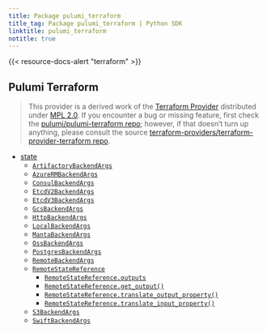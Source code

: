 ```yaml
---
title: Package pulumi_terraform
title_tag: Package pulumi_terraform | Python SDK
linktitle: pulumi_terraform
notitle: true
---
```


{{< resource-docs-alert "terraform" >}}

<section id="pulumi-terraform">
<h1>Pulumi Terraform<a class="headerlink" href="#pulumi-terraform" title="Permalink to this heading"></a></h1>
<blockquote>
<div><p>This provider is a derived work of the <a class="reference external" href="https://github.com/terraform-providers/terraform-provider-terraform">Terraform Provider</a> distributed under
<a class="reference external" href="https://www.mozilla.org/en-US/MPL/2.0/">MPL 2.0</a>. If you encounter a bug or missing feature, first check the
<a class="reference external" href="https://github.com/pulumi/pulumi-terraform/issues">pulumi/pulumi-terraform repo</a>; however, if that doesn’t turn up
anything, please consult the source <a class="reference external" href="https://github.com/terraform-providers/terraform-provider-terraform/issues">terraform-providers/terraform-provider-terraform repo</a>.</p>
</div></blockquote>
<div class="toctree-wrapper compound">
<ul>
<li class="toctree-l1"><a class="reference internal" href="state/">state</a><ul>
<li class="toctree-l2"><a class="reference internal" href="state/#pulumi_terraform.state.ArtifactoryBackendArgs"><code class="docutils literal notranslate"><span class="pre">ArtifactoryBackendArgs</span></code></a></li>
<li class="toctree-l2"><a class="reference internal" href="state/#pulumi_terraform.state.AzureRMBackendArgs"><code class="docutils literal notranslate"><span class="pre">AzureRMBackendArgs</span></code></a></li>
<li class="toctree-l2"><a class="reference internal" href="state/#pulumi_terraform.state.ConsulBackendArgs"><code class="docutils literal notranslate"><span class="pre">ConsulBackendArgs</span></code></a></li>
<li class="toctree-l2"><a class="reference internal" href="state/#pulumi_terraform.state.EtcdV2BackendArgs"><code class="docutils literal notranslate"><span class="pre">EtcdV2BackendArgs</span></code></a></li>
<li class="toctree-l2"><a class="reference internal" href="state/#pulumi_terraform.state.EtcdV3BackendArgs"><code class="docutils literal notranslate"><span class="pre">EtcdV3BackendArgs</span></code></a></li>
<li class="toctree-l2"><a class="reference internal" href="state/#pulumi_terraform.state.GcsBackendArgs"><code class="docutils literal notranslate"><span class="pre">GcsBackendArgs</span></code></a></li>
<li class="toctree-l2"><a class="reference internal" href="state/#pulumi_terraform.state.HttpBackendArgs"><code class="docutils literal notranslate"><span class="pre">HttpBackendArgs</span></code></a></li>
<li class="toctree-l2"><a class="reference internal" href="state/#pulumi_terraform.state.LocalBackendArgs"><code class="docutils literal notranslate"><span class="pre">LocalBackendArgs</span></code></a></li>
<li class="toctree-l2"><a class="reference internal" href="state/#pulumi_terraform.state.MantaBackendArgs"><code class="docutils literal notranslate"><span class="pre">MantaBackendArgs</span></code></a></li>
<li class="toctree-l2"><a class="reference internal" href="state/#pulumi_terraform.state.OssBackendArgs"><code class="docutils literal notranslate"><span class="pre">OssBackendArgs</span></code></a></li>
<li class="toctree-l2"><a class="reference internal" href="state/#pulumi_terraform.state.PostgresBackendArgs"><code class="docutils literal notranslate"><span class="pre">PostgresBackendArgs</span></code></a></li>
<li class="toctree-l2"><a class="reference internal" href="state/#pulumi_terraform.state.RemoteBackendArgs"><code class="docutils literal notranslate"><span class="pre">RemoteBackendArgs</span></code></a></li>
<li class="toctree-l2"><a class="reference internal" href="state/#pulumi_terraform.state.RemoteStateReference"><code class="docutils literal notranslate"><span class="pre">RemoteStateReference</span></code></a><ul>
<li class="toctree-l3"><a class="reference internal" href="state/#pulumi_terraform.state.RemoteStateReference.outputs"><code class="docutils literal notranslate"><span class="pre">RemoteStateReference.outputs</span></code></a></li>
<li class="toctree-l3"><a class="reference internal" href="state/#pulumi_terraform.state.RemoteStateReference.get_output"><code class="docutils literal notranslate"><span class="pre">RemoteStateReference.get_output()</span></code></a></li>
<li class="toctree-l3"><a class="reference internal" href="state/#pulumi_terraform.state.RemoteStateReference.translate_output_property"><code class="docutils literal notranslate"><span class="pre">RemoteStateReference.translate_output_property()</span></code></a></li>
<li class="toctree-l3"><a class="reference internal" href="state/#pulumi_terraform.state.RemoteStateReference.translate_input_property"><code class="docutils literal notranslate"><span class="pre">RemoteStateReference.translate_input_property()</span></code></a></li>
</ul>
</li>
<li class="toctree-l2"><a class="reference internal" href="state/#pulumi_terraform.state.S3BackendArgs"><code class="docutils literal notranslate"><span class="pre">S3BackendArgs</span></code></a></li>
<li class="toctree-l2"><a class="reference internal" href="state/#pulumi_terraform.state.SwiftBackendArgs"><code class="docutils literal notranslate"><span class="pre">SwiftBackendArgs</span></code></a></li>
</ul>
</li>
</ul>
</div>
</section>
